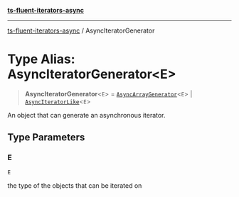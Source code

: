 [**ts-fluent-iterators-async**](../README.md)

---

[ts-fluent-iterators-async](../README.md) / AsyncIteratorGenerator

# Type Alias: AsyncIteratorGenerator\<E\>

> **AsyncIteratorGenerator**\<`E`\> = [`AsyncArrayGenerator`](../interfaces/AsyncArrayGenerator.md)\<`E`\> \| [`AsyncIteratorLike`](AsyncIteratorLike.md)\<`E`\>

An object that can generate an asynchronous iterator.

## Type Parameters

### E

`E`

the type of the objects that can be iterated on
